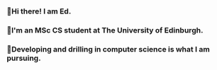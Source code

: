 ### 👋Hi there! I am Ed.
### 🔭I'm an MSc CS student at The University of Edinburgh. 
### 🌱Developing and drilling in computer science is what I am pursuing.

<!--
**xarey0629/xarey0629** is a ✨ _special_ ✨ repository because its `README.md` (this file) appears on your GitHub profile.

Here are some ideas to get you started:

- 🔭 I’m currently working on ...
- 🌱 I’m currently learning ...
- 👯 I’m looking to collaborate on ...
- 🤔 I’m looking for help with ...
- 💬 Ask me about ...
- 📫 How to reach me: ...
- 😄 Pronouns: ...
- ⚡ Fun fact: ...
-->
